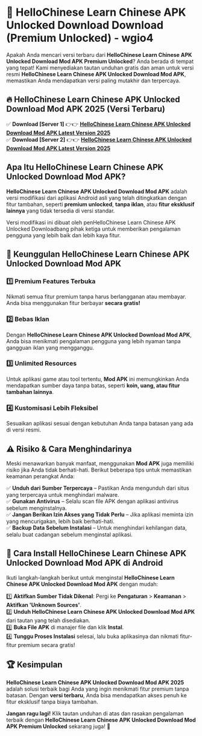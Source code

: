 # 🎯 HelloChinese Learn Chinese APK Unlocked Download  Download (Premium Unlocked) -  wgio4

Apakah Anda mencari versi terbaru dari **HelloChinese Learn Chinese APK Unlocked Download Mod APK Premium Unlocked**? Anda berada di tempat yang tepat! Kami menyediakan tautan unduhan gratis dan aman untuk versi resmi **HelloChinese Learn Chinese APK Unlocked Download Mod APK**, memastikan Anda mendapatkan versi paling mutakhir dan terpercaya.

## 🔥 HelloChinese Learn Chinese APK Unlocked Download Mod APK 2025 (Versi Terbaru)

✅ **Download [Server 1]** 👉👉 [**HelloChinese Learn Chinese APK Unlocked Download Mod APK Latest Version 2025**](https://momento.my/?title=HelloChinese_Learn_Chinese_APK_Unlocked_Download)  
✅ **Download [Server 2]** 👉👉 [**HelloChinese Learn Chinese APK Unlocked Download Mod APK Latest Version 2025**](https://momento.my/?title=HelloChinese_Learn_Chinese_APK_Unlocked_Download)  

## Apa Itu HelloChinese Learn Chinese APK Unlocked Download Mod APK?

**HelloChinese Learn Chinese APK Unlocked Download Mod APK** adalah versi modifikasi dari aplikasi Android asli yang telah ditingkatkan dengan fitur tambahan, seperti **premium unlocked**, **tanpa iklan**, atau **fitur eksklusif lainnya** yang tidak tersedia di versi standar.

Versi modifikasi ini dibuat oleh penHelloChinese Learn Chinese APK Unlocked Downloadbang pihak ketiga untuk memberikan pengalaman pengguna yang lebih baik dan lebih kaya fitur.

## 🎯 Keunggulan HelloChinese Learn Chinese APK Unlocked Download Mod APK

### 1️⃣ Premium Features Terbuka
Nikmati semua fitur premium tanpa harus berlangganan atau membayar. Anda bisa menggunakan fitur berbayar **secara gratis!**

### 2️⃣ Bebas Iklan
Dengan **HelloChinese Learn Chinese APK Unlocked Download Mod APK**, Anda bisa menikmati pengalaman pengguna yang lebih nyaman tanpa gangguan iklan yang mengganggu.

### 3️⃣ Unlimited Resources
Untuk aplikasi game atau tool tertentu, **Mod APK** ini memungkinkan Anda mendapatkan sumber daya tanpa batas, seperti **koin, uang, atau fitur tambahan lainnya**.

### 4️⃣ Kustomisasi Lebih Fleksibel
Sesuaikan aplikasi sesuai dengan kebutuhan Anda tanpa batasan yang ada di versi resmi.

## ⚠️ Risiko & Cara Menghindarinya

Meski menawarkan banyak manfaat, menggunakan **Mod APK** juga memiliki risiko jika Anda tidak berhati-hati. Berikut beberapa tips untuk memastikan keamanan perangkat Anda:

✅ **Unduh dari Sumber Terpercaya** – Pastikan Anda mengunduh dari situs yang terpercaya untuk menghindari malware.  
✅ **Gunakan Antivirus** – Selalu scan file APK dengan aplikasi antivirus sebelum menginstalnya.  
✅ **Jangan Berikan Izin Akses yang Tidak Perlu** – Jika aplikasi meminta izin yang mencurigakan, lebih baik berhati-hati.  
✅ **Backup Data Sebelum Instalasi** – Untuk menghindari kehilangan data, selalu buat cadangan sebelum menginstal aplikasi.

## 📌 Cara Install HelloChinese Learn Chinese APK Unlocked Download Mod APK di Android

Ikuti langkah-langkah berikut untuk menginstal **HelloChinese Learn Chinese APK Unlocked Download Mod APK** dengan mudah:

1️⃣ **Aktifkan Sumber Tidak Dikenal**: Pergi ke **Pengaturan** > **Keamanan** > **Aktifkan 'Unknown Sources'**.  
2️⃣ **Unduh HelloChinese Learn Chinese APK Unlocked Download Mod APK** dari tautan yang telah disediakan.  
3️⃣ **Buka File APK** di manajer file dan klik **Instal**.  
4️⃣ **Tunggu Proses Instalasi** selesai, lalu buka aplikasinya dan nikmati fitur-fitur premium secara gratis!

## 🏆 Kesimpulan

**HelloChinese Learn Chinese APK Unlocked Download Mod APK 2025** adalah solusi terbaik bagi Anda yang ingin menikmati fitur premium tanpa batasan. Dengan **versi terbaru**, Anda bisa mendapatkan akses penuh ke fitur eksklusif tanpa biaya tambahan.

**Jangan ragu lagi!** Klik tautan unduhan di atas dan rasakan pengalaman terbaik dengan **HelloChinese Learn Chinese APK Unlocked Download Mod APK Premium Unlocked** sekarang juga! 🚀
